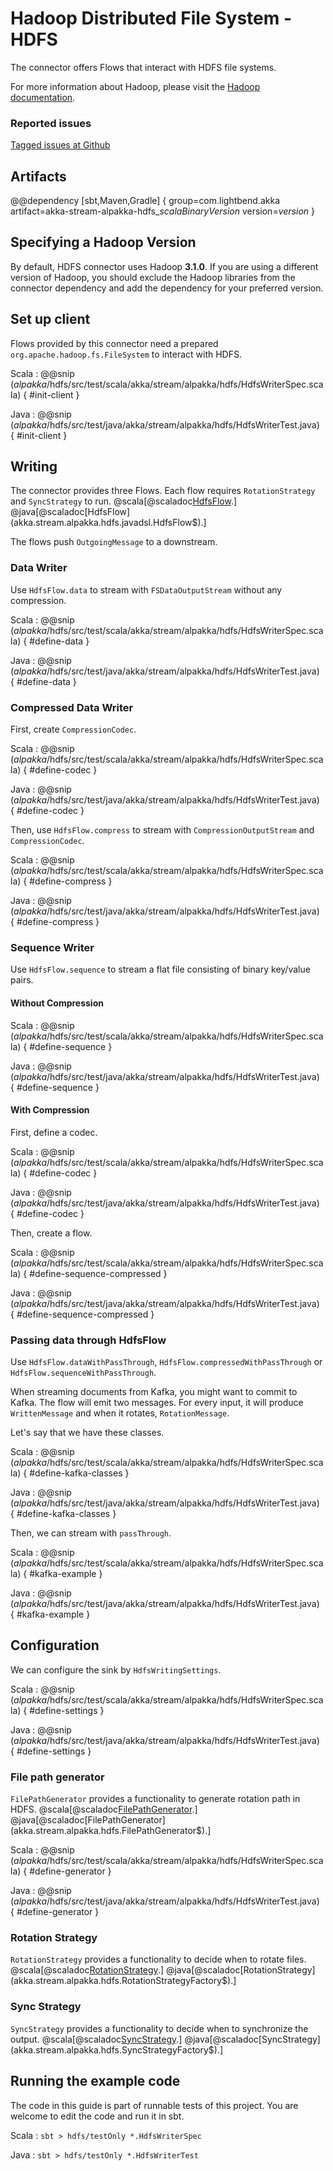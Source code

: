 # Hadoop Distributed File System - HDFS

The connector offers Flows that interact with HDFS file systems.

For more information about Hadoop, please visit the [Hadoop documentation](https://hadoop.apache.org/).

### Reported issues

[Tagged issues at Github](https://github.com/akka/alpakka/labels/p%3Ahdfs)

## Artifacts

@@dependency [sbt,Maven,Gradle] {
  group=com.lightbend.akka
  artifact=akka-stream-alpakka-hdfs_$scalaBinaryVersion$
  version=$version$
}

## Specifying a Hadoop Version

By default, HDFS connector uses Hadoop **3.1.0**. If you are using a different version of Hadoop, 
you should exclude the Hadoop libraries from the connector dependency and add the dependency for your preferred version.

## Set up client

Flows provided by this connector need a prepared `org.apache.hadoop.fs.FileSystem` to 
interact with HDFS.


Scala
: @@snip ($alpakka$/hdfs/src/test/scala/akka/stream/alpakka/hdfs/HdfsWriterSpec.scala) { #init-client }

Java
: @@snip ($alpakka$/hdfs/src/test/java/akka/stream/alpakka/hdfs/HdfsWriterTest.java) { #init-client }


## Writing

The connector provides three Flows. Each flow requires `RotationStrategy` and `SyncStrategy` to run.
@scala[@scaladoc[HdfsFlow](akka.stream.alpakka.hdfs.scaladsl.HdfsFlow$).]
@java[@scaladoc[HdfsFlow](akka.stream.alpakka.hdfs.javadsl.HdfsFlow$).]

The flows push `OutgoingMessage` to a downstream.

### Data Writer

Use `HdfsFlow.data` to stream with `FSDataOutputStream` without any compression.


Scala
: @@snip ($alpakka$/hdfs/src/test/scala/akka/stream/alpakka/hdfs/HdfsWriterSpec.scala) { #define-data }

Java
: @@snip ($alpakka$/hdfs/src/test/java/akka/stream/alpakka/hdfs/HdfsWriterTest.java) { #define-data }


### Compressed Data Writer

First, create `CompressionCodec`.


Scala
: @@snip ($alpakka$/hdfs/src/test/scala/akka/stream/alpakka/hdfs/HdfsWriterSpec.scala) { #define-codec }

Java
: @@snip ($alpakka$/hdfs/src/test/java/akka/stream/alpakka/hdfs/HdfsWriterTest.java) { #define-codec }


Then, use `HdfsFlow.compress` to stream with `CompressionOutputStream` and `CompressionCodec`. 


Scala
: @@snip ($alpakka$/hdfs/src/test/scala/akka/stream/alpakka/hdfs/HdfsWriterSpec.scala) { #define-compress }

Java
: @@snip ($alpakka$/hdfs/src/test/java/akka/stream/alpakka/hdfs/HdfsWriterTest.java) { #define-compress }


### Sequence Writer

Use `HdfsFlow.sequence` to stream a flat file consisting of binary key/value pairs.

#### Without Compression


Scala
: @@snip ($alpakka$/hdfs/src/test/scala/akka/stream/alpakka/hdfs/HdfsWriterSpec.scala) { #define-sequence }

Java
: @@snip ($alpakka$/hdfs/src/test/java/akka/stream/alpakka/hdfs/HdfsWriterTest.java) { #define-sequence }


#### With Compression

First, define a codec.


Scala
: @@snip ($alpakka$/hdfs/src/test/scala/akka/stream/alpakka/hdfs/HdfsWriterSpec.scala) { #define-codec }

Java
: @@snip ($alpakka$/hdfs/src/test/java/akka/stream/alpakka/hdfs/HdfsWriterTest.java) { #define-codec }


Then, create a flow.


Scala
: @@snip ($alpakka$/hdfs/src/test/scala/akka/stream/alpakka/hdfs/HdfsWriterSpec.scala) { #define-sequence-compressed }

Java
: @@snip ($alpakka$/hdfs/src/test/java/akka/stream/alpakka/hdfs/HdfsWriterTest.java) { #define-sequence-compressed }

### Passing data through HdfsFlow

Use `HdfsFlow.dataWithPassThrough`, `HdfsFlow.compressedWithPassThrough` or `HdfsFlow.sequenceWithPassThrough`.

When streaming documents from Kafka, you might want to commit to Kafka. The flow will emit two messages.
For every input, it will produce `WrittenMessage` and when it rotates, `RotationMessage`.

Let's say that we have these classes.


Scala
: @@snip ($alpakka$/hdfs/src/test/scala/akka/stream/alpakka/hdfs/HdfsWriterSpec.scala) { #define-kafka-classes }

Java
: @@snip ($alpakka$/hdfs/src/test/java/akka/stream/alpakka/hdfs/HdfsWriterTest.java) { #define-kafka-classes }


Then, we can stream with `passThrough`.


Scala
: @@snip ($alpakka$/hdfs/src/test/scala/akka/stream/alpakka/hdfs/HdfsWriterSpec.scala) { #kafka-example }

Java
: @@snip ($alpakka$/hdfs/src/test/java/akka/stream/alpakka/hdfs/HdfsWriterTest.java) { #kafka-example }


## Configuration

We can configure the sink by `HdfsWritingSettings`. 


Scala
: @@snip ($alpakka$/hdfs/src/test/scala/akka/stream/alpakka/hdfs/HdfsWriterSpec.scala) { #define-settings }

Java
: @@snip ($alpakka$/hdfs/src/test/java/akka/stream/alpakka/hdfs/HdfsWriterTest.java) { #define-settings }


### File path generator

`FilePathGenerator` provides a functionality to generate rotation path in HDFS. 
@scala[@scaladoc[FilePathGenerator](akka.stream.alpakka.hdfs.FilePathGenerator$).]
@java[@scaladoc[FilePathGenerator](akka.stream.alpakka.hdfs.FilePathGenerator$).]

Scala
: @@snip ($alpakka$/hdfs/src/test/scala/akka/stream/alpakka/hdfs/HdfsWriterSpec.scala) { #define-generator }

Java
: @@snip ($alpakka$/hdfs/src/test/java/akka/stream/alpakka/hdfs/HdfsWriterTest.java) { #define-generator }


### Rotation Strategy


`RotationStrategy` provides a functionality to decide when to rotate files.
@scala[@scaladoc[RotationStrategy](akka.stream.alpakka.hdfs.RotationStrategyFactory$).]
@java[@scaladoc[RotationStrategy](akka.stream.alpakka.hdfs.RotationStrategyFactory$).]


### Sync Strategy


`SyncStrategy` provides a functionality to decide when to synchronize the output.
@scala[@scaladoc[SyncStrategy](akka.stream.alpakka.hdfs.SyncStrategyFactory$).]
@java[@scaladoc[SyncStrategy](akka.stream.alpakka.hdfs.SyncStrategyFactory$).]


## Running the example code

The code in this guide is part of runnable tests of this project. You are welcome to edit the code and run it in sbt.

Scala
:   ```
    sbt
    > hdfs/testOnly *.HdfsWriterSpec
    ```

Java
:   ```
    sbt
    > hdfs/testOnly *.HdfsWriterTest
    ```
